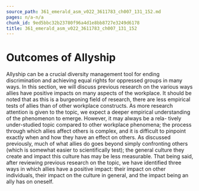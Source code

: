```yaml
---
source_path: 361_emerald_asm_v022_3611783_ch007_131_152.md
pages: n/a-n/a
chunk_id: 9ed5bbc32b23780f96a4d1e8bb8727e3249d6178
title: 361_emerald_asm_v022_3611783_ch007_131_152
---
```

# Outcomes of Allyship

Allyship can be a crucial diversity management tool for ending discrimination and achieving equal rights for oppressed groups in many ways. In this section, we will discuss previous research on the various ways allies have positive impacts on many aspects of the workplace. It should be noted that as this is a burgeoning field of research, there are less empirical tests of allies than of other workplace constructs. As more research attention is given to the topic, we expect a deeper empirical understanding of the phenomenon to emerge. However, it may always be a rela- tively under-studied topic compared to other workplace phenomena; the process through which allies affect others is complex, and it is difficult to pinpoint exactly when and how they have an effect on others. As discussed previously, much of what allies do goes beyond simply confronting others (which is somewhat easier to scientifically test); the general culture they create and impact this culture has may be less measurable. That being said, after reviewing previous research on the topic, we have identified three ways in which allies have a positive impact: their impact on other individuals, their impact on the culture in general, and the impact being an ally has on oneself.
